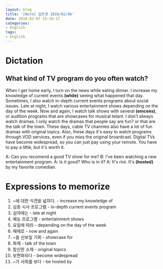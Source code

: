 ```yaml
---
layout: blog
title: '[Note] 입트영 2018/02/06'
date: 2018-02-07 15:16:17
categories: 
- English
tags:
- English
---
```


# Dictation
## What kind of TV program do you often watch?
When I get home early, I turn on the news while eating dinner. I increase my knowledge of current events **(while)** seeing what happened that day. Sometimes, I also watch in-depth current events programs about social issues. Late at night, I watch various entertainment shows depending on the day of the week. Now and again, I watch talk shows with several **(emcees)**, or audition programs that are showcases for musical telant. I don't always watch dramas. I only watch the dramas that people say are fun? or that are the talk of the town. These days, cable TV channles also have a lot of fun dramas with original topics. Also, these days it's easy to watch programs through VOD services, even if you miss the original broardcast. Digital TVs have become widespread, so you can just pay using your remote. You have to pay a little, but it's worth it.

A: Can you recomend a good TV show for me?
B: I've been watching a new entertainment program.
A: Is it good? Who is in it?
A: It's riot. It's **(hosted)** by my favorite comedian.    

# Expressions to memorize
1. ~에 대한 식견을 넓히다. - increase my knowledge of 
2. 심층 시사 프로그램 - in-depth current events program
3. 심야에는 - late at night
4. 예능 프로그램 - entertainment shows
5. 요일에 따라 - depending on the day of the week
6. 때때로 - now and again
7. ~을 선보일 기회 - showcase for 
8. 화제 - talk of the town
9. 참신한 소재 - original topics
10. 보편화되다 - become widespread
11. ~가 사회를 보다 - be hosted by